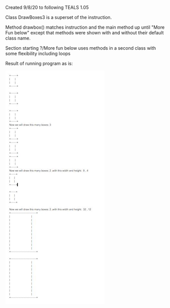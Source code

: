 Created 9/8/20 to following TEALS 1.05

Class DrawBoxes3 is a superset of the instruction.

Method drawbox() matches instruction and the main method up until "More Fun below" except that methods were shown with and without their default class name.

Section starting ?/More fun below uses methods in a second class with some flexibility including loops

Result of running program as is:

![Image](readmeimages/output.JPG "Output")  









